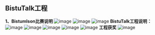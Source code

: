 BistuTalk工程
------------------------------------
**1、Bistumlson比赛说明**
![image](https://github.com/chenwwwwww/bistumlson/raw/master/images/1.jpg)
![image](https://github.com/chenwwwwww/bistumlson/raw/master/images/2.jpg)
![image](https://github.com/chenwwwwww/bistumlson/raw/master/images/3.jpg)
**BistuTalk工程说明：**
![image](https://github.com/chenwwwwww/bistumlson/raw/master/images/text1.jpg)
![image](https://github.com/chenwwwwww/bistumlson/raw/master/images/text2.jpg)
![image](https://github.com/chenwwwwww/bistumlson/raw/master/images/text3.jpg)
![image](https://github.com/chenwwwwww/bistumlson/raw/master/images/text4.jpg)
![image](https://github.com/chenwwwwww/bistumlson/raw/master/images/text5.jpg)
**工程获奖**
![image](https://github.com/chenwwwwww/bistumlson/raw/master/images/5.jpg)
